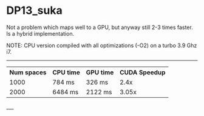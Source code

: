 DP13_suka
=========


Not a problem which maps well to a GPU, but anyway still 2-3 times faster. Is a hybrid implementation.

NOTE: CPU version compiled with all optimizations (-O2) on a turbo 3.9 Ghz i7.

____
<table>
<tr>
    <th>Num spaces</th><th>CPU time</th><th>GPU time</th><th>CUDA Speedup</th>
</tr>

  <tr>
    <td>1000</td><td> 784 ms</td><td>  326 ms</td><td> 2.4x</td>
  </tr>
  <tr>
    <td>2000</td><td> 6484 ms</td><td>  2122 ms</td><td> 3.05x</td>
  </tr>
</table>  
___  



